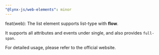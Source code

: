 ```yaml
---
"@lynx-js/web-elements": minor
---
```


feat(web): The list element supports list-type with **flow**.

It supports all attributes and events under single, and also provides `full-span`.

For detailed usage, please refer to the official website.
